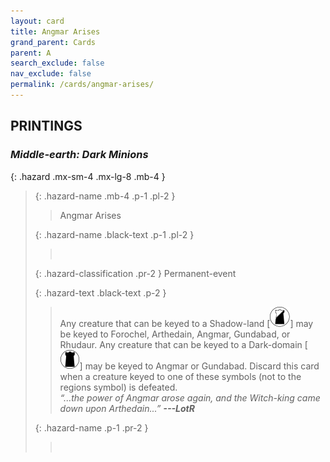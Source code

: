 ```yaml
---
layout: card
title: Angmar Arises
grand_parent: Cards
parent: A
search_exclude: false
nav_exclude: false
permalink: /cards/angmar-arises/
---
```


## PRINTINGS


### _Middle-earth: Dark Minions_

{: .hazard .mx-sm-4 .mx-lg-8 .mb-4 }
> {: .hazard-name .mb-4 .p-1 .pl-2 }
> > <div class="hazard-mp"></div>
> > <div class="card-name">Angmar Arises</div>
>
> {: .hazard-name .black-text .p-1 .pl-2 }
> > &nbsp;
>
> {: .hazard-classification .pr-2 }
> Permanent-event
>
> {: .hazard-text .black-text .p-2 }
> > Any creature that can be keyed to a Shadow-land \[![](/assets/images/shadow-land.svg)] may be keyed to Forochel, Arthedain, Angmar, Gundabad, or Rhudaur. Any creature that can be keyed to a Dark-domain \[![](/assets/images/dark-domain.svg)] may be keyed to Angmar or Gundabad. Discard this card when a creature keyed to one of these symbols (not to the regions symbol) is defeated. <br>_“...the power of Angmar arose again, and the Witch-king came down upon Arthedain...”_ ***---&#65279;LotR*** 
>
> {: .hazard-name .p-1 .pr-2 }
> > <div class="card-shield"></div>
> > <div class="card-corruption">&nbsp;</div>
